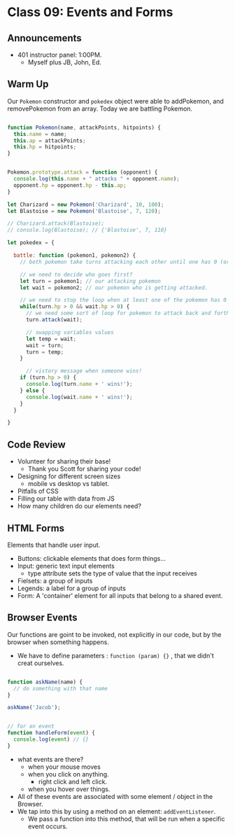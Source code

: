 # Class 09: Events and Forms

## Announcements

* 401 instructor panel: 1:00PM.
  * Myself plus JB, John, Ed.

## Warm Up

Our `Pokemon` constructor and `pokedex` object were able to addPokemon, and removePokemon from an array.  Today we are battling Pokemon.

```js

function Pokemon(name, attackPoints, hitpoints) {
  this.name = name;
  this.ap = attackPoints;
  this.hp = hitpoints;
}


Pokemon.prototype.attack = function (opponent) {
  console.log(this.name + " attacks " + opponent.name);
  opponent.hp = opponent.hp - this.ap;
}

let Charizard = new Pokemon('Charizard', 10, 100);
let Blastoise = new Pokemon('Blastoise', 7, 120);

// Charizard.attack(Blastoise);
// console.log(Blastoise); // {'Blastoise', 7, 110}

let pokedex = {

  battle: function (pokemon1, pokemon2) {
    // both pokemon take turns attacking each other until one has 0 (or less) hp, when that happens return the surviving.

    // we need to decide who goes first?
    let turn = pokemon1; // our attacking pokemon
    let wait = pokemon2; // our pokemon who is getting attacked.

    // we need to stop the loop when at least one of the pokemon has 0 hp.
    while(turn.hp > 0 && wait.hp > 0) {
      // we need some sort of loop for pokemon to attack back and forth.
      turn.attack(wait);

      // swapping variables values
      let temp = wait;
      wait = turn;
      turn = temp;
    }

      // vistory message when someone wins!
    if (turn.hp > 0) {
      console.log(turn.name + ' wins!');
    } else {
      console.log(wait.name + ' wins!');
    }
  }

}
```

## Code Review

* Volunteer for sharing their base!
  * Thank you Scott for sharing your code!
* Designing for different screen sizes
  * mobile vs desktop vs tablet.
* Pitfalls of CSS
* Filling our table with data from JS
* How many children do our elements need?

## HTML Forms

Elements that handle user input.

* Buttons: clickable elements that does form things...
* Input: generic text input elements
  * type attribute sets the type of value that the input receives
* Fielsets: a group of inputs
* Legends: a label for a group of inputs
* Form: A 'container' element for all inputs that belong to a shared event.

## Browser Events

Our functions are goint to be invoked, not explicitly in our code, but by the browser when something happens.
* We have to define parameters : `function (param) {}` , that we didn't creat ourselves.

```js

function askName(name) {
  // do something with that name
}

askName('Jacob');


// for an event
function handleForm(event) {
  console.log(event) // {}
}

```

* what events are there?
  * when your mouse moves
  * when you click on anything.
    * right click and left click.
  * when you hover over things.
* All of these events are associated with some element / object in the Browser.
* We tap into this by using a method on an element: `addEventListener`.
  * We pass a function into this method, that will be run when a specific event occurs.
